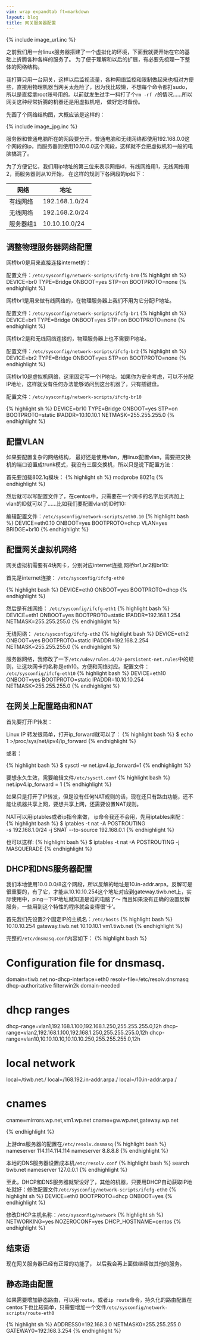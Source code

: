 ```yaml
---
vim: wrap expandtab ft=markdown
layout: blog
title: 网关服务器配置
---
```


{% include image_url.inc %}

之前我们用一台linux服务器搭建了一个虚拟化的环境，下面我就要开始在它的基础上折腾各种各样的服务了。 为了便于理解和以后的扩展，有必要先梳理一下整体的网络结构。

我打算只用一台网关，这样以后监视流量，各种网络监控和限制做起来也相对方便些，直接用物理机器当网关太危险了，因为我比较懒，不想每个命令都打sudo，所以是直接拿root账号用的。以前就发生过手一抖打了个`rm -rf /`的情况……所以网关这种经常折腾的机器还是用虚拟机吧， 做好定时备份。

先画了个网络结构图，大概应该是这样的：

{% include image_jpg.inc %}

服务器和普通电脑所在的网段要分开，普通电脑和无线网络都使用192.168.0.0这个网段的ip，而服务器则使用10.10.0.0这个网段，这样就不会把虚拟机和一般的电脑搞混了。

为了方便记忆，我们用ip地址的第三位来表示网络id，有线网络用1，无线网络用2，而服务器则从10开始， 在这样的规则下各网段的ip如下：

| 网络      | 地址           |
|-----------|----------------|
| 有线网络  | 192.168.1.0/24 |
| 无线网络  | 192.168.2.0/24 |
| 服务器组1 | 10.10.10.0/24  |


## 调整物理服务器网络配置

网桥br0是用来直接连接internet的：

配置文件：`/etc/sysconfig/network-scripts/ifcfg-br0`
{% highlight sh %}
DEVICE=br0
TYPE=Bridge
ONBOOT=yes
STP=on
BOOTPROTO=none
{% endhighlight %}

网桥br1是用来做有线网络的，在物理服务器上我们不用为它分配IP地址。

配置文件：`/etc/sysconfig/network-scripts/ifcfg-br1`
{% highlight sh %}
DEVICE=br1
TYPE=Bridge
ONBOOT=yes
STP=on
BOOTPROTO=none
{% endhighlight %}

网桥br2是和无线网络连接的，物理服务器上也不需要IP地址。

配置文件：`/etc/sysconfig/network-scripts/ifcfg-br2`
{% highlight sh %}
DEVICE=br2
TYPE=Bridge
ONBOOT=yes
STP=on
BOOTPROTO=none
{% endhighlight %}

网桥br10是虚拟机网络，这里固定写一个IP地址。如果你为安全考虑，可以不分配IP地址，这样就没有任何办法能够访问到这台机器了，只有插键盘。

配置文件：`/etc/sysconfig/network-scripts/ifcfg-br10`

{% highlight sh %}
DEVICE=br10
TYPE=Bridge
ONBOOT=yes
STP=on
BOOTPROTO=static
IPADDR=10.10.10.1
NETMASK=255.255.255.0
{% endhighlight %}

## 配置VLAN

如果要配置复杂的网络结构， 最好还是使用vlan，用linux配置vlan，需要把交换机的端口设置成trunk模式，我没有三层交换机，所以只是说下配置方法：

首先要加载802.1q模块：
{% highlight sh %}
modprobe 8021q
{% endhighlight %}

然后就可以写配置文件了，在centos中，只需要在一个网卡的名字后买再加上vlan的ID就可以了……比如我们要配置vlan的ID时10:

编辑配置文件：`/etc/sysconfig/network-scripts/eth0.10`
{% highlight bash %}
DEVICE=eth0.10
ONBOOT=yes
BOOTPROTO=dhcp
VLAN=yes
BRIDGE=br10
{% endhighlight %}

## 配置网关虚拟机网络

网关虚拟机需要有4块网卡，分别对应internet连接,网桥br1,br2和br10:

首先是internet连接： `/etc/sysconfig/ifcfg-eth0`

{% highlight bash %}
DEVICE=eth0
ONBOOT=yes
BOOTPROTO=dhcp
{% endhighlight %}

然后是有线网络： `/etc/sysconfig/ifcfg-eth1`
{% highlight bash %}
DEVICE=eth1
ONBOOT=yes
BOOTPROTO=static
IPADDR=192.168.1.254
NETMASK=255.255.255.0
{% endhighlight %}

无线网络： `/etc/sysconfig/ifcfg-eth2`
{% highlight bash %}
DEVICE=eth2
ONBOOT=yes
BOOTPROTO=static
IPADDR=192.168.2.254
NETMASK=255.255.255.0
{% endhighlight %}

服务器网络，我修改了一下`/etc/udev/rules.d/70-persistent-net.rules`中的规则，让这块网卡的名称是eth10。方便和网络对应。配置文件： `/etc/sysconfig/ifcfg-eth10`
{% highlight bash %}
DEVICE=eth10
ONBOOT=yes
BOOTPROTO=static
IPADDR=10.10.10.254
NETMASK=255.255.255.0
{% endhighlight %}


## 在网关上配置路由和NAT

首先要打开IP转发：

Linux IP 转发很简单，打开ip_forward就可以了：
{% highlight bash %}
$ echo 1 >/proc/sys/net/ipv4/ip_forward
{% endhighlight %}

或者：

{% highlight bash %}
$ sysctl -w net.ipv4.ip_forward=1
{% endhighlight %}

要想永久生效，需要编辑文件`/etc/sysctl.conf`
{% highlight bash %}
net.ipv4.ip_forward = 1
{% endhighlight %}

如果只是打开了IP转发，但是没有任何NAT规则的话，现在还只有路由功能，还不能让机器共享上网，要想共享上网，还需要设置NAT规则。

NAT可以用iptables或者ip指令来做， ip命令我还不会用，先用iptables来配：
{% highlight bash %}
$ iptables -t nat -A POSTROUTING \
    -s 192.168.1.0/24 -j SNAT --to-source 192.168.0.1
{% endhighlight %}

也可以这样:
{% highlight bash %}
$ iptables -t nat -A POSTROUTING -j MASQUERADE
{% endhighlight %}


## DHCP和DNS服务器配置

我们本地使用10.0.0.0/8这个网段，所以反解的地址是10.in-addr.arpa。反解可是很重要的，有了它，才能从10.10.10.254这个地址对应到gateway.tiwb.net上，实际使用中，ping一下IP地址就知道是谁的电脑了～ 而且如果没有正确的设置反解服务，一些用到这个特性的程序就会变得很‘卡’。

首先我们先设置2个固定IP的主机名：`/etc/hosts`
{% highlight bash %}
10.10.10.254    gateway.tiwb.net
10.10.10.1      vm1.tiwb.net
{% endhighlight %}

完整的`/etc/dnsmasq.conf`内容如下：
{% highlight bash %}
# Configuration file for dnsmasq.

domain=tiwb.net
no-dhcp-interface=eth0
resolv-file=/etc/resolv.dnsmasq
dhcp-authoritative
filterwin2k
domain-needed

# dhcp ranges
dhcp-range=vlan1,192.168.1.100,192.168.1.250,255.255.255.0,12h
dhcp-range=vlan2,192.168.1.100,192.168.1.250,255.255.255.0,12h
dhcp-range=vlan10,10.10.10.10,10.10.10.250,255.255.255.0,12h

# local network
local=/tiwb.net./
local=/168.192.in-addr.arpa./
local=/10.in-addr.arpa./

# cnames
cname=mirrors.wp.net,vm1.wp.net
cname=gw.wp.net,gateway.wp.net

{% endhighlight %}

上游dns服务器的配置在`/etc/resolv.dnsmasq`
{% highlight bash %}
nameserver 114.114.114.114
nameserver 8.8.8.8
{% endhighlight %}

本地的DNS服务器设置成本机`/etc/resolv.conf`
{% highlight bash %}
search tiwb.net
nameserver 127.0.0.1
{% endhighlight %}

至此，DHCP和DNS服务器就架设好了，其他的机器，只要用DHCP自动获取IP地址就好：修改配置文件`/etc/sysconfig/network-scripts/ifcfg-eth0`
{% highlight sh %}
DEVICE=eth0
BOOTPROTO=dhcp
ONBOOT=yes
{% endhighlight %}

修改DHCP主机名称：`/etc/sysconfig/network`
{% highlight sh %}
NETWORKING=yes
NOZEROCONF=yes
DHCP_HOSTNAME=centos
{% endhighlight %}


## 结束语

现在网关服务器已经有正常的功能了， 以后我会再上面做继续做其他的服务。


## 静态路由配置

如果需要增加静态路由，可以用`route`，或者`ip route`命令，持久化的路由配置在centos下也比较简单，只需要增加一个文件`/etc/sysconfig/network-scripts/route-eth0`

{% highlight sh %}
ADDRESS0=192.168.3.0
NETMASK0=255.255.255.0
GATEWAY0=192.168.3.254
{% endhighlight %}
